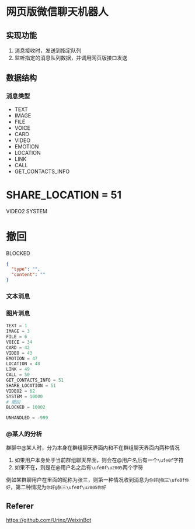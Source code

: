 # 网页版微信聊天机器人

## 实现功能
1. 消息接收时，发送到指定队列
2. 监听指定的消息队列数据，并调用网页版接口发送

## 数据结构

### 消息类型

- TEXT
- IMAGE
- FILE
- VOICE
- CARD
- VIDEO
- EMOTION
- LOCATION
- LINK
- CALL
- GET_CONTACTS_INFO
# SHARE_LOCATION = 51
VIDEO2
SYSTEM
# 撤回
BLOCKED

```json
{
  "type": "",
  "content": ""
}
```

### 文本消息

### 图片消息

```python
TEXT = 1
IMAGE = 3
FILE = 6
VOICE = 34
CARD = 42
VIDEO = 43
EMOTION = 47
LOCATION = 48
LINK = 49
CALL = 50
GET_CONTACTS_INFO = 51
SHARE_LOCATION = 51
VIDEO2 = 62
SYSTEM = 10000
# 撤回
BLOCKED = 10002

UNHANDLED = -999
```

### @某人的分析
群聊中@某人时，分为本身在群组聊天界面内和不在群组聊天界面内两种情况
1. 如果用户本身处于当前群组聊天界面，则会在@用户名后有一个`\ufe0f`字符
2. 如果不在，则是在@用户名之后有`\ufe0f\u2005`两个字符

例如某群聊用户在里面的昵称为张三，则第一种情况收到消息为`你好@张三\ufe0f你好`，第二种情况为`你好@张三\ufe0f\u2005你好`

## Referer

https://github.com/Urinx/WeixinBot

